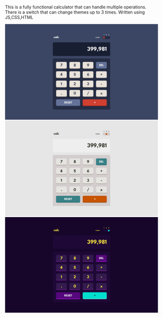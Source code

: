 This is a fully functional calculator that can handle multiple operations. There is a switch that can change themes up to 3 times. Written using JS,CSS,HTML 

![Dark theme](/design/desktop-design-theme-1.jpg)
![Light theme](/design/desktop-design-theme-2.jpg)
![Purple theme](/design/desktop-design-theme-3.jpg)

